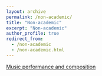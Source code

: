 ```yaml
---
layout: archive
permalink: /non-academic/
title: "Non-academic"
excerpt: "Non-academic"
author_profile: true
redirect_from:
  - /non-academic
  - /non-academic.html
---
```


[Music performance and composition](http://www.alexbilligmusic.com/)
